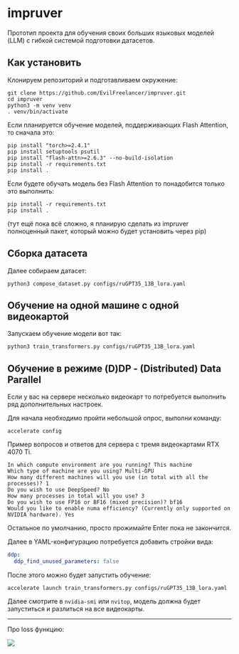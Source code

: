 # impruver

Прототип проекта для обучения своих больших языковых моделей (LLM) с гибкой системой подготовки датасетов.

## Как установить

Клонируем репозиторий и подготавливаем окружение:

```shell
git clone https://github.com/EvilFreelancer/impruver.git
cd impruver
python3 -m venv venv
. venv/bin/activate
```

Если планируется обучение моделей, поддерживающих Flash Attention, то сначала это:

```shell
pip install "torch>=2.4.1"
pip install setuptools psutil
pip install "flash-attn>=2.6.3" --no-build-isolation
pip install -r requirements.txt
pip install .
```

Если будете обучать модель без Flash Attention то понадобится только это выполнить: 

```shell
pip install -r requirements.txt
pip install .
```

(тут ещё пока всё сложно, я планирую сделать из impruver полноценный пакет, который можно будет установить через pip)

## Сборка датасета

Далее собираем датасет:

```shell
python3 compose_dataset.py configs/ruGPT35_13B_lora.yaml
```

## Обучение на одной машине с одной видеокартой 

Запускаем обучение модели вот так:

```shell
python3 train_transformers.py configs/ruGPT35_13B_lora.yaml
```

## Обучение в режиме (D)DP - (Distributed) Data Parallel

Если у вас на сервере несколько видеокарт то потребуется выполнить ряд дополнительных настроек.

Для начала необходимо пройти небольшой опрос, выполни команду:

```shell
accelerate config
```

Пример вопросов и ответов для сервера с тремя видеокартами RTX 4070 Ti.

```
In which compute environment are you running? This machine
Which type of machine are you using? Multi-GPU
How many different machines will you use (in total with all the processes)? 1
Do you wish to use DeepSpeed? No
How many processes in total will you use? 3
Do you wish to use FP16 or BF16 (mixed precision)? bf16
Would you like to enable numa efficiency? (Currently only supported on NVIDIA hardware). Yes
```

Остальное по умолчанию, просто прожимайте Enter пока не закончится.

Далее в YAML-конфигурацию потребуется добавить стройки вида:

```yaml
ddp:
  ddp_find_unused_parameters: false
```

После этого можно будет запустить обучение:

```shell
accelerate launch train_transformers.py configs/ruGPT35_13B_lora.yaml
```

Далее смотрите в `nvidia-smi` или `nvitop`, модель должна будет запуститься и разлиться на все видеокарты.

---

Про loss функцию:

![](https://b2633864.smushcdn.com/2633864/wp-content/uploads/2019/08/keras_learning_rate_finder_header.png?lossy=2&strip=1&webp=1)
